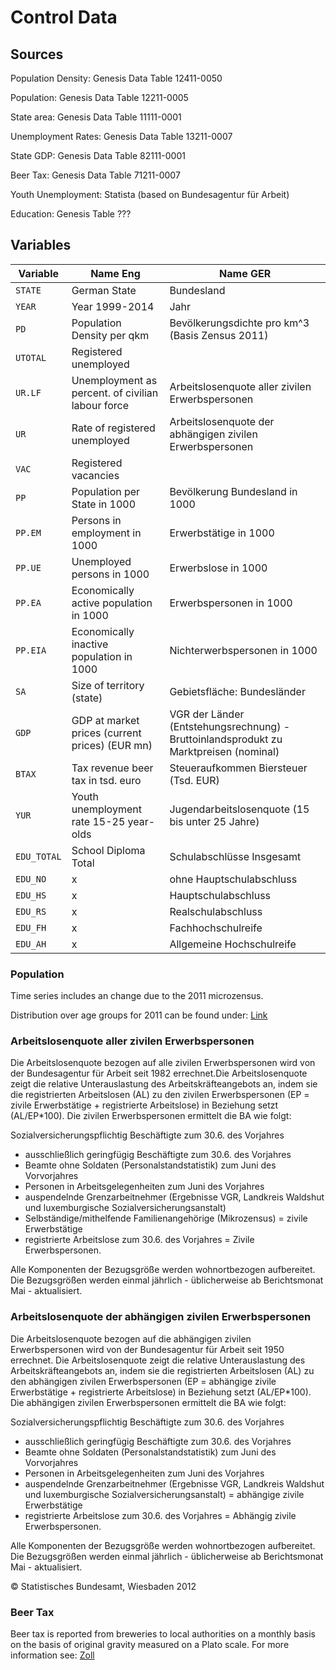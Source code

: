 # Control Data


## Sources
Population Density: Genesis Data Table 12411-0050

Population: Genesis Data Table 12211-0005

State area: Genesis Data Table 11111-0001

Unemployment Rates: Genesis Data Table 13211-0007

State GDP: Genesis Data Table 82111-0001

Beer Tax: Genesis Data Table 71211-0007

Youth Unemployment: Statista (based on Bundesagentur für Arbeit)

Education: Genesis Table ???

## Variables

Variable |Name Eng | Name GER
-----|-------------------- | --------------------
`STATE`| German State | Bundesland
`YEAR`| Year 1999-2014 | Jahr
`PD` | Population Density per qkm | Bevölkerungsdichte pro km^3 (Basis Zensus 2011)
`UTOTAL` | Registered unemployed | 
`UR.LF`|Unemployment as percent. of civilian labour force| Arbeitslosenquote aller zivilen Erwerbspersonen 
`UR`| Rate of registered unemployed| Arbeitslosenquote der abhängigen zivilen Erwerbspersonen
`VAC`| Registered vacancies| 
`PP` | Population per State in 1000 | Bevölkerung Bundesland in 1000
`PP.EM` | Persons in employment in 1000 | Erwerbstätige in 1000
`PP.UE`| Unemployed persons in 1000 | Erwerbslose in 1000
`PP.EA`| Economically active population in 1000 | Erwerbspersonen in 1000
`PP.EIA`| Economically inactive population in 1000 | Nichterwerbspersonen in 1000
`SA`| Size of territory (state) |  Gebietsfläche: Bundesländer
`GDP`| GDP at market prices (current prices) (EUR mn)| VGR der Länder (Entstehungsrechnung) - Bruttoinlandsprodukt zu Marktpreisen (nominal)
`BTAX`| Tax revenue beer tax in tsd. euro | Steueraufkommen Biersteuer (Tsd. EUR)
`YUR`| Youth unemployment rate 15-25 year-olds | Jugendarbeitslosenquote (15 bis unter 25 Jahre)
`EDU_TOTAL` | School Diploma Total | Schulabschlüsse Insgesamt
`EDU_NO` | x | ohne Hauptschulabschluss
`EDU_HS` | x| Hauptschulabschluss
`EDU_RS` | x| Realschulabschluss
`EDU_FH` | x| Fachhochschulreife
`EDU_AH`| x | Allgemeine Hochschulreife

### Population

Time series includes an change due to the 2011 microzensus. 

Distribution over age groups for 2011 can be found under: [Link](http://www.statistikportal.de/Statistik-Portal/de_jb01_z2.asp)


### Arbeitslosenquote aller zivilen Erwerbspersonen 
Die Arbeitslosenquote bezogen auf alle zivilen Erwerbspersonen wird von der Bundesagentur für Arbeit seit 1982 errechnet.Die Arbeitslosenquote zeigt die relative Unterauslastung des Arbeitskräfteangebots an, indem sie die registrierten Arbeitslosen (AL) zu den zivilen Erwerbspersonen (EP = zivile Erwerbstätige + registrierte Arbeitslose) in Beziehung setzt (AL/EP*100). Die zivilen Erwerbspersonen ermittelt die BA wie folgt: 

Sozialversicherungspflichtig Beschäftigte zum 30.6. des Vorjahres 
+ ausschließlich geringfügig Beschäftigte zum 30.6. des Vorjahres 
+ Beamte ohne Soldaten (Personalstandstatistik) zum Juni des Vorvorjahres 
+ Personen in Arbeitsgelegenheiten zum Juni des Vorjahres 
+ auspendelnde Grenzarbeitnehmer (Ergebnisse VGR, Landkreis Waldshut und luxemburgische Sozialversicherungsanstalt)
+ Selbständige/mithelfende Familienangehörige (Mikrozensus)
= zivile Erwerbstätige
+ registrierte Arbeitslose zum 30.6. des Vorjahres
= Zivile Erwerbspersonen.

Alle Komponenten der Bezugsgröße werden wohnortbezogen 
aufbereitet. Die Bezugsgrößen werden einmal jährlich - 
üblicherweise ab Berichtsmonat Mai - aktualisiert.

### Arbeitslosenquote der abhängigen zivilen Erwerbspersonen

Die Arbeitslosenquote bezogen auf die abhängigen zivilen Erwerbspersonen wird von der Bundesagentur für Arbeit seit 1950 errechnet. Die Arbeitslosenquote zeigt die relative Unterauslastung des Arbeitskräfteangebots an, indem sie die registrierten Arbeitslosen (AL) zu den abhängigen zivilen Erwerbspersonen (EP = abhängige zivile Erwerbstätige + registrierte Arbeitslose) in Beziehung setzt (AL/EP*100). Die abhängigen zivilen Erwerbspersonen ermittelt die BA wie folgt:

Sozialversicherungspflichtig Beschäftigte zum 30.6. des Vorjahres
+ ausschließlich geringfügig Beschäftigte zum 30.6. des Vorjahres 
+ Beamte ohne Soldaten (Personalstandstatistik) zum Juni des Vorvorjahres
+ Personen in Arbeitsgelegenheiten zum Juni des Vorjahres
+ auspendelnde Grenzarbeitnehmer (Ergebnisse VGR, Landkreis Waldshut und luxemburgische Sozialversicherungsanstalt)
= abhängige zivile Erwerbstätige
+ registrierte Arbeitslose zum 30.6. des Vorjahres
= Abhängig zivile Erwerbspersonen.

Alle Komponenten der Bezugsgröße werden wohnortbezogen aufbereitet. Die Bezugsgrößen werden einmal jährlich - üblicherweise ab Berichtsmonat Mai - aktualisiert.

© Statistisches Bundesamt, Wiesbaden 2012

### Beer Tax
Beer tax is reported from breweries to local authorities on a monthly basis on the basis of original gravity measured on a Plato scale. For more information see: [Zoll](https://www.zoll.de/DE/Fachthemen/Steuern/Verbrauchsteuern/Alkohol-Tabakwaren-Kaffee/Steuerhoehe/Bier/bier_node.html)


